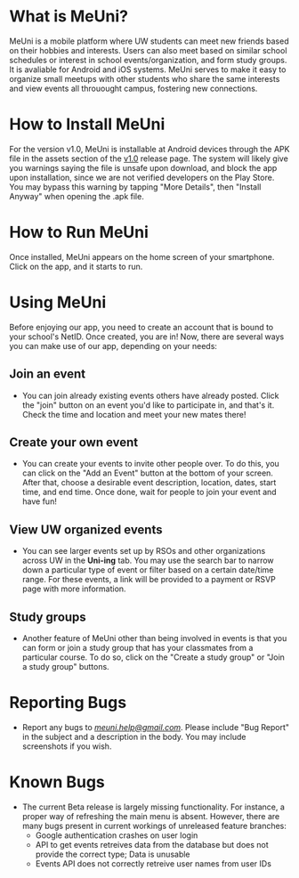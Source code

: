 # What is MeUni?
MeUni is a mobile platform where UW students can meet new friends based on their hobbies and interests. Users can also meet based on similar school schedules or interest in school events/organization, and form study groups. It is avaliable for Android and iOS systems. MeUni serves to make it easy to organize small meetups with other students who share the same interests and view events all throuought campus, fostering new connections.

# How to Install MeUni
For the version v1.0, MeUni is installable at Android devices through the APK file in the assets section of the [v1.0]() release page. The system will likely give you warnings saying the file is unsafe upon download, and block the app upon installation, since we are not verified developers on the Play Store. You may bypass this warning by tapping "More Details", then "Install Anyway" when opening the .apk file.

# How to Run MeUni
Once installed, MeUni appears on the home screen of your smartphone. Click on the app, and it starts to run.

# Using MeUni
Before enjoying our app, you need to create an account that is bound to your school's NetID. Once created, you are in! Now, there are several ways you can make use of our app, depending on your needs:

## Join an event
- You can join already existing events others have already posted. Click the "join" button on an event you'd like to participate in, and that's it. Check the time and location and meet your new mates there!

## Create your own event
- You can create your events to invite other people over. To do this, you can click on the "Add an Event" button at the bottom of your screen. After that, choose a desirable event description, location, dates, start time, and end time. Once done, wait for people to join your event and have fun!

## View UW organized events
- You can see larger events set up by RSOs and other organizations across UW in the **Uni-ing** tab. You may use the search bar to narrow down a particular type of event or filter based on a certain date/time range. For these events, a link will be provided to a payment or RSVP page with more information.

## Study groups
- Another feature of MeUni other than being involved in events is that you can form or join a study group that has your classmates from a particular course. To do so, click on the "Create a study group" or "Join a study group" buttons. 

# Reporting Bugs
- Report any bugs to *meuni.help@gmail.com*. Please include "Bug Report" in the subject and a description in the body. You may include screenshots if you wish.

# Known Bugs 
- The current Beta release is largely missing functionality. For instance, a proper way of refreshing the main menu is absent. However, there are many bugs present in current workings of unreleased feature branches:
    - Google authentication crashes on user login
    - API to get events retreives data from the database but does not provide the correct type; Data is unusable
    - Events API does not correctly retreive user names from user IDs
  
